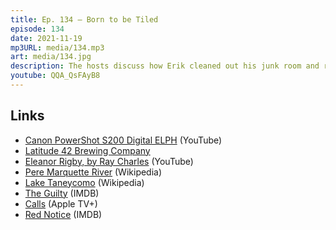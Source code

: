 ```yaml
---
title: Ep. 134 – Born to be Tiled
episode: 134
date: 2021-11-19
mp3URL: media/134.mp3
art: media/134.jpg
description: The hosts discuss how Erik cleaned out his junk room and restrung his guitar, Dennis is planning a birthday party in Topsail, Erik shares an anecdote about Dos Equis, Dennis searches for an Amber beer, Erik got a new silent MacBook Pro, Ray Charles sung Eleanor Rigby, Dennis went fishing for steelhead trout, Erik is beach golfing this weekend, while his daughter has theater class, Erik saw The Guilty and Red Notice, and Dennis "trespissed".
youtube: QQA_QsFAyB8
---
```


## Links

- [Canon PowerShot S200 Digital ELPH](https://www.youtube.com/watch?v=w5AVTITymFI) (YouTube)
- [Latitude 42 Brewing Company](https://latitude42brewingco.com)
- [Eleanor Rigby, by Ray Charles](https://www.youtube.com/watch?v=QH81RJtakRU) (YouTube)
- [Pere Marquette River](https://en.wikipedia.org/wiki/Pere_Marquette_River) (Wikipedia)
- [Lake Taneycomo](https://en.wikipedia.org/wiki/Lake_Taneycomo) (Wikipedia)
- [The Guilty](https://www.imdb.com/title/tt9421570/) (IMDB)
- [Calls](https://tv.apple.com/us/show/calls/umc.cmc.7hp8sparfsxo0l4f712f3mf2r) (Apple TV+)
- [Red Notice](https://www.imdb.com/title/tt15944472/) (IMDB)
